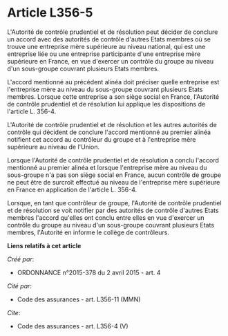 # Article L356-5

L'Autorité de contrôle prudentiel et de résolution peut décider de conclure un accord avec des autorités de contrôle d'autres
Etats membres où se trouve une entreprise mère supérieure au niveau national, qui est une entreprise liée ou une entreprise
participante d'une entreprise mère supérieure en France, en vue d'exercer un contrôle du groupe au niveau d'un sous-groupe
couvrant plusieurs Etats membres. 

L'accord mentionné au précédent alinéa doit préciser quelle entreprise est l'entreprise mère au niveau du sous-groupe
couvrant plusieurs Etats membres. Lorsque cette entreprise a son siège social en France, l'Autorité de contrôle prudentiel et
de résolution lui applique les dispositions de l'article L. 356-4. 

L'Autorité de contrôle prudentiel et de résolution et les autres autorités de contrôle qui décident de conclure l'accord
mentionné au premier alinéa notifient cet accord au contrôleur du groupe et à l'entreprise mère supérieure au niveau de
l'Union. 

Lorsque l'Autorité de contrôle prudentiel et de résolution a conclu l'accord mentionné au premier alinéa et lorsque
l'entreprise mère au niveau du sous-groupe n'a pas son siège social en France, aucun contrôle de groupe ne peut être de
surcroît effectué au niveau de l'entreprise mère supérieure en France en application de l'article L. 356-4. 

Lorsque, en tant que contrôleur de groupe, l'Autorité de contrôle prudentiel et de résolution se voit notifier par des
autorités de contrôle d'autres Etats membres l'accord qu'elles ont conclu entre elles en vue d'exercer un contrôle du groupe
au niveau d'un sous-groupe couvrant plusieurs Etats membres, l'Autorité en informe le collège de contrôleurs.

**Liens relatifs à cet article**

_Créé par_:

  - ORDONNANCE n°2015-378 du 2 avril 2015 - art. 4

_Cité par_:

  - Code des assurances - art. L356-11 (MMN)

_Cite_:

  - Code des assurances - art. L356-4 (V)
